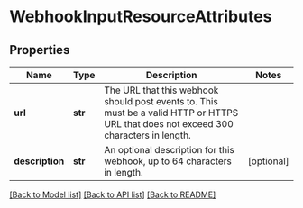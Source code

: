 # WebhookInputResourceAttributes

## Properties
Name | Type | Description | Notes
------------ | ------------- | ------------- | -------------
**url** | **str** | The URL that this webhook should post events to. This must be a valid HTTP or HTTPS URL that does not exceed 300 characters in length.  | 
**description** | **str** | An optional description for this webhook, up to 64 characters in length.  | [optional] 

[[Back to Model list]](../README.md#documentation-for-models) [[Back to API list]](../README.md#documentation-for-api-endpoints) [[Back to README]](../README.md)

